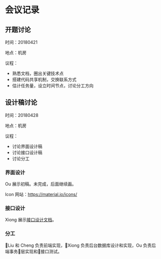 # 会议记录

## 开题讨论
时间：20180421

地点：机房

议程：

- 熟悉文档，圈出关键技术点
- 搭建代码共享机制，交换联系方式
- 估计任务量，设立时间节点，讨论分工方向

## 设计稿讨论
时间：20180428

地点：机房

议程：

- 讨论界面设计稿
- 讨论接口设计稿
- 讨论分工

### 界面设计
Ou 展示初稿。未完成，后面继续画。

Icon 网站：https://material.io/icons/

### 接口设计
Xiong 展示[接口设计文档]("./JSON-data-format-definition.md"])。

### 分工
Liu 和 Cheng 负责前端实现，Xiong 负责后台数据库设计和实现，Ou 负责后端事务层实现和接口测试。